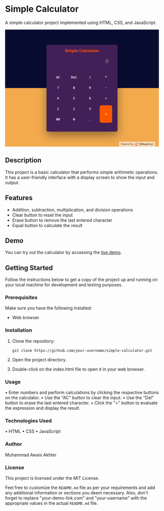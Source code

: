 # Simple Calculator

A simple calculator project implemented using HTML, CSS, and JavaScript.

![Calculator](calculator.png)

## Description

This project is a basic calculator that performs simple arithmetic operations. It has a user-friendly interface with a display screen to show the input and output.

## Features

- Addition, subtraction, multiplication, and division operations
- Clear button to reset the input
- Erase button to remove the last entered character
- Equal button to calculate the result

## Demo

You can try out the calculator by accessing the [live demo](https://calnum.000webhostapp.com/Calculator/index.html).

## Getting Started

Follow the instructions below to get a copy of the project up and running on your local machine for development and testing purposes.

### Prerequisites

Make sure you have the following installed:

- Web browser

### Installation

1. Clone the repository:

   ```shell
   git clone https://github.com/your-username/simple-calculator.git
   
2. Open the project directory.
3. Double-click on the index.html file to open it in your web browser.

### Usage
• Enter numbers and perform calculations by clicking the respective buttons on the calculator.
• Use the "AC" button to clear the input.
• Use the "Del" button to erase the last entered character.
• Click the "=" button to evaluate the expression and display the result.

### Technologies Used
• HTML
• CSS
• JavaScript

### Author
Muhammad Awais Akhter

### License
This project is licensed under the MIT License.

Feel free to customize the `README.md` file as per your requirements and add any additional information or sections you deem necessary. Also, don't forget to replace "your-demo-link.com" and "your-username" with the appropriate values in the actual `README.md` file.

